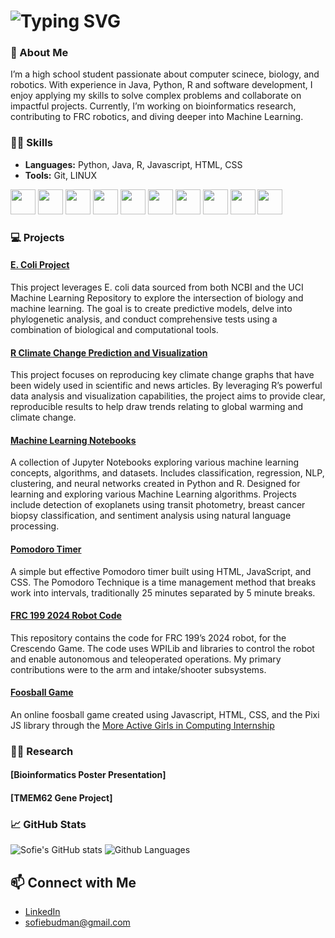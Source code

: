# ![Typing SVG](https://readme-typing-svg.demolab.com?font=Fira+Code&size=24&pause=1000&color=46689b&width=435&lines=Hi+there,+I'm+Sofie+Budman+👋)


### 👧 About Me
I’m a high school student passionate about computer scinece, biology, and robotics. With experience in Java, Python, R and software development, I enjoy applying my skills to solve complex problems and collaborate on impactful projects. Currently, I’m working on bioinformatics research, contributing to FRC robotics, and diving deeper into Machine Learning.

### 👩‍💻 Skills


- **Languages:** Python, Java, R, Javascript, HTML, CSS
- **Tools:** Git, LINUX


<img src="https://cdn.jsdelivr.net/gh/devicons/devicon/icons/python/python-original.svg" height="40px" /> <img src="https://cdn.jsdelivr.net/gh/devicons/devicon/icons/java/java-original.svg" height="40px" />
<img src="https://cdn.jsdelivr.net/gh/devicons/devicon/icons/r/r-original.svg" height="40px" />
<img src="https://cdn.jsdelivr.net/gh/devicons/devicon/icons/rstudio/rstudio-original.svg" height="40px" />
<img src="https://cdn.jsdelivr.net/gh/devicons/devicon/icons/github/github-original.svg" height="40px" />
<img src="https://cdn.jsdelivr.net/gh/devicons/devicon/icons/git/git-original.svg" height="40px" />
<img src="https://cdn.jsdelivr.net/gh/devicons/devicon/icons/javascript/javascript-original.svg" height="40px" />
<img src="https://cdn.jsdelivr.net/gh/devicons/devicon/icons/markdown/markdown-original.svg" height="40px" />
<img src="https://cdn.jsdelivr.net/gh/devicons/devicon/icons/html5/html5-original.svg" height="40px" />
<img src="https://cdn.jsdelivr.net/gh/devicons/devicon/icons/css3/css3-original.svg" height="40px" />
### 💻 Projects

#### [E. Coli Project](https://github.com/sofiebudman/Ecoli-Project)
This project leverages E. coli data sourced from both NCBI and the UCI Machine Learning Repository to explore the intersection of biology and machine learning. The goal is to create predictive models, delve into phylogenetic analysis, and conduct comprehensive tests using a combination of biological and computational tools.

#### [R Climate Change Prediction and Visualization](https://github.com/sofiebudman/climateChange)
This project focuses on reproducing key climate change graphs that have been widely used in scientific and news articles. By leveraging R’s powerful data analysis and visualization capabilities, the project aims to provide clear, reproducible results to help draw trends relating to global warming and climate change.

#### [Machine Learning Notebooks](https://github.com/sofiebudman/ML_Notebooks)
A collection of Jupyter Notebooks exploring various machine learning concepts, algorithms, and datasets. Includes classification, regression, NLP, clustering, and neural networks created in Python and R. Designed for learning and exploring various Machine Learning algorithms. Projects include detection of exoplanets using transit photometry, breast cancer biopsy classification, and sentiment analysis using natural language processing.

#### [Pomodoro Timer](https://github.com/sofiebudman/pomodoro)
A simple but effective Pomodoro timer built using HTML, JavaScript, and CSS. The Pomodoro Technique is a time management method that breaks work into intervals, traditionally 25 minutes separated by 5 minute breaks. 

#### [FRC 199 2024 Robot Code](https://github.com/DeepBlueRobotics/RobotCode2024)
This repository contains the code for FRC 199’s 2024 robot, for the Crescendo Game. The code uses WPILib and libraries to control the robot and enable autonomous and teleoperated operations. My primary contributions were to the arm and intake/shooter subsystems.


#### [Foosball Game](https://github.com/sofiebudman/Foosball-game)
An online foosball game created using Javascript, HTML, CSS, and the Pixi JS library through the [More Active Girls in Computing Internship](https://www.getmagic.org/)

### 👩‍🔬 Research

#### [Bioinformatics Poster Presentation]
#### [TMEM62 Gene Project]

### 📈 GitHub Stats

![Sofie's GitHub stats](https://github-readme-stats.vercel.app/api?username=sofiebudman&hide_title=false&hide_rank=false&show_icons=true&include_all_commits=true&count_private=true&disable_animations=false&theme=dracula&locale=en&hide_border=false&order=1)
![Github Languages](https://github-readme-stats.vercel.app/api/top-langs?username=sofiebudman&locale=en&hide_title=false&layout=compact&card_width=320&langs_count=5&theme=dracula&hide_border=false&order=2)


## 📫 Connect with Me

- [LinkedIn](https://www.linkedin.com/in/sofie-budman-42a768324/)
- [sofiebudman@gmail.com](mailto:sofie@example.com)







